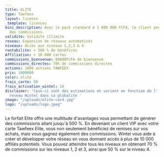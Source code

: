 ```yaml
---
title: ELITE
type: Tawfeex
layout: license
_template: licences
mini_description: Avec le pack standard à 1 000 000 FCFA, le client peut gagner 70%
  des commissions.
validite: Validite illimite
reseau: Expansion de réseaux automatisés
niveaux: Acces aux niveaux 1,2,3 & 4
rentabilite: + 500 % de bénéfices
Affiliation: + 10 000 cartes
commissions_bienvenue: 80000FCFA de bienvenue
commissions_directes: 70% de commissions directes
actions: 1000 actions TAWFEEX
prix: 1000000
color: elite
frais_carte: 99
frais_activation_wintel: 10
disclaimer: 'Ceux-ci sont des estimations et varient en fonction de l''expansion du
  reseau Wintel dans sa globalite '
image: "/uploads/elite-card.jpg"
logo: "/uploads/logo.jpeg"
---
```


Le forfait Elite offre une multitude d'avantages vous permettant de générer des commissions allant jusqu'à 500 %. En devenant un client VIP avec votre carte Tawfeex Elite, vous non seulement bénéficiez de remises sur vos achats, mais vous gagnez également des commissions. Wintel vous aide à créer et développer votre réseau en vous donnant accès à plus de 10 000 affiliés potentiels. Vous pouvez atteindre tous les niveaux en obtenant 70 % de commissions sur les niveaux 1, 2 et 3, ainsi que 50 % sur le niveau 4.

